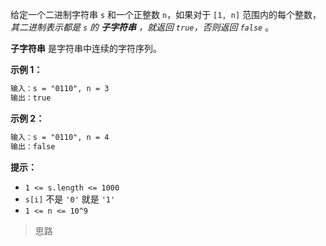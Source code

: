 给定一个二进制字符串 `s` 和一个正整数 `n`，如果对于 `[1, n]` 范围内的每个整数，*其二进制表示都是 `s` 的 **子字符串** ，就返回 `true`，否则返回 `false`* 。

**子字符串** 是字符串中连续的字符序列。



**示例 1：**

```txt
输入：s = "0110", n = 3
输出：true
```

**示例 2：**

```txt
输入：s = "0110", n = 4
输出：false
```


**提示：**

-   `1 <= s.length <= 1000`
-   `s[i]` 不是 `'0'` 就是 `'1'`
-   `1 <= n <= 10^9`

>思路


